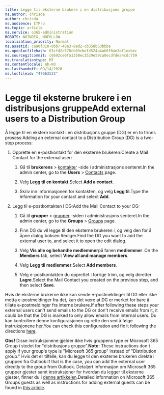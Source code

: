 ```yaml
---
title: Legge til eksterne brukere i en distribusjons gruppe
ms.author: chrisda
author: chrisda
ms.audience: ITPro
ms.topic: article
ms.service: o365-administration
ROBOTS: NOINDEX, NOFOLLOW
localization_priority: Normal
ms.assetid: caa0f310-0bb7-48e3-8ad2-cb358b53bbba
ms.openlocfilehash: 03cfd2c576cb03cbefd524a4ab6f04e2ef1eebec
ms.sourcegitcommit: c6692ce0fa1358ec3529e59ca0ecdfdea4cdc759
ms.translationtype: MT
ms.contentlocale: nb-NO
ms.lasthandoff: 09/14/2020
ms.locfileid: "47663522"
---
```

# <a name="add-external-users-to-a-distribution-group"></a><span data-ttu-id="1557b-102">Legge til eksterne brukere i en distribusjons gruppe</span><span class="sxs-lookup"><span data-stu-id="1557b-102">Add external users to a Distribution Group</span></span>

<span data-ttu-id="1557b-103">Å legge til en ekstern kontakt i en distribusjons gruppe (DG) er en to trinns prosess:</span><span class="sxs-lookup"><span data-stu-id="1557b-103">Adding an external contact to a Distribution Group (DG) is a two-step process:</span></span>
  
1. <span data-ttu-id="1557b-104">Opprette en e-postkontakt for den eksterne brukeren:</span><span class="sxs-lookup"><span data-stu-id="1557b-104">Create a Mail Contact for the external user:</span></span>
    
    1. <span data-ttu-id="1557b-105">Gå til **brukerens**  >  [kontakter](https://admin.microsoft.com/adminportal/home#/Contact) -side i administrasjons senteret.</span><span class="sxs-lookup"><span data-stu-id="1557b-105">In the admin center, go to the **Users** > [Contacts](https://admin.microsoft.com/adminportal/home#/Contact) page.</span></span> 
    
    2. <span data-ttu-id="1557b-106">Velg **Legg til en kontakt**.</span><span class="sxs-lookup"><span data-stu-id="1557b-106">Select **Add a contact**.</span></span>
    
    3. <span data-ttu-id="1557b-107">Skriv inn informasjonen for kontakten, og velg **Legg til**.</span><span class="sxs-lookup"><span data-stu-id="1557b-107">Type the information for your contact and select **Add**.</span></span>
    
2. <span data-ttu-id="1557b-108">Legg til e-postkontakten i DG:</span><span class="sxs-lookup"><span data-stu-id="1557b-108">Add the Mail Contact to your DG:</span></span>
    
    1. <span data-ttu-id="1557b-109">Gå til **grupper**  >  [grupper](https://admin.microsoft.com/adminportal/home#/groups) -siden i administrasjons senteret.</span><span class="sxs-lookup"><span data-stu-id="1557b-109">In the admin center, go to the **Groups** > [Groups](https://admin.microsoft.com/adminportal/home#/groups) page.</span></span> 
    
    2. <span data-ttu-id="1557b-110">Finn DG du vil legge til den eksterne brukeren i, og velg den for å åpne dialog boksen Rediger.</span><span class="sxs-lookup"><span data-stu-id="1557b-110">Find the DG you want to add the external user to, and select it to open the edit dialog.</span></span>
    
    3. <span data-ttu-id="1557b-111">Velg **Vis alle og behandle medlemmer**på fanen **medlemmer** .</span><span class="sxs-lookup"><span data-stu-id="1557b-111">On the **Members** tab, select **View all and manage members**.</span></span> 
    
    4. <span data-ttu-id="1557b-112">Velg **Legg til medlemmer**.</span><span class="sxs-lookup"><span data-stu-id="1557b-112">Select **Add members**.</span></span>
    
    5. <span data-ttu-id="1557b-113">Velg e-postkontakten du opprettet i forrige trinn, og velg deretter **Lagre**.</span><span class="sxs-lookup"><span data-stu-id="1557b-113">Select the Mail Contact you created on the previous step, and then select **Save**.</span></span>
    
<span data-ttu-id="1557b-114">Hvis de eksterne brukerne ikke kan sende e-postmeldinger til DG eller ikke motta e-postmeldinger fra det, kan det være at DG er merket for bare å tillate e-postmeldinger fra interne brukere.</span><span class="sxs-lookup"><span data-stu-id="1557b-114">If after following these steps your external users can't send emails to the DG or don't receive emails from it, it could be that the DG is marked to only allow emails from internal users.</span></span> <span data-ttu-id="1557b-115">Du kan kontrollere denne konfigurasjonen og rette den ved å følge instruksjonene [her](https://docs.microsoft.com/exchange/mail-flow-best-practices/non-delivery-reports-in-exchange-online/fix-error-code-5-7-133-in-exchange-online).</span><span class="sxs-lookup"><span data-stu-id="1557b-115">You can check this configuration and fix it following the directions [here](https://docs.microsoft.com/exchange/mail-flow-best-practices/non-delivery-reports-in-exchange-online/fix-error-code-5-7-133-in-exchange-online).</span></span>
  
 <span data-ttu-id="1557b-116">**Obs!** Disse instruksjonene gjelder ikke hvis gruppens type er Microsoft 365 Group i stedet for "distribusjons gruppe".</span><span class="sxs-lookup"><span data-stu-id="1557b-116">**Note:** These instructions don't apply if your group's type is "Microsoft 365 group" instead of "Distribution group."</span></span> <span data-ttu-id="1557b-117">Hvis det er tilfelle, kan du legge til den eksterne brukeren direkte i gruppen fra Outlook.</span><span class="sxs-lookup"><span data-stu-id="1557b-117">If that is the case, you can add the external user directly to the group from Outlook.</span></span> <span data-ttu-id="1557b-118">Detaljert informasjon om Microsoft 365 grupper gjester samt instruksjoner for hvordan du legger til eksterne gjester, finner du i [denne artikkelen](https://support.office.com/article/Guest-access-in-Office-365-Groups-bfc7a840-868f-4fd6-a390-f347bf51aff6.aspx).</span><span class="sxs-lookup"><span data-stu-id="1557b-118">Detailed information on Microsoft 365 Groups guests as well as instructions for adding external guests can be found in [this article](https://support.office.com/article/Guest-access-in-Office-365-Groups-bfc7a840-868f-4fd6-a390-f347bf51aff6.aspx).</span></span>
  